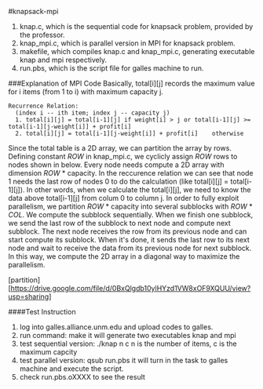 #knapsack-mpi

1. knap.c, which is the sequential code for knapsack problem, provided by the professor.
2. knap_mpi.c, which is parallel version in MPI for knapsack problem.
3. makefile, which compiles knap.c and knap_mpi.c, generating executable knap and mpi respectively.
4. run.pbs, which is the script file for galles machine to run.


###Explanation of MPI Code
Basically, total[i][j] records the maximum value for i items (from 1 to i) with maximum capacity j.
```
Recurrence Relation:
  (index i -- ith item; index j -- capacity j)
  1. total[i][j] = total[i-1][j] if weight[i] > j or total[i-1][j] >= total[i-1][j-weight[i]] + profit[i]
  2. total[i][j] = total[i-1][j-weight[i]] + profit[i]    otherwise
```

Since the total table is a 2D array, we can partition the array by rows. Defining constant *ROW* in knap_mpi.c, we cyclicly assign *ROW* rows to nodes shown in below. Every node needs compute a 2D array with dimension *ROW* * capacity. In the reccurence relation we can see that node 1 needs the last row of nodes 0 to do the calculation (like total[i][j] = total[i-1][j]). In other words, when we calculate the total[i][j], we need to know the data above total[i-1][j] from colum 0 to column j. In order to fully exploit parallelism, we partition *ROW* * capacity into several subblocks with *ROW* * *COL*. We compute the subblock sequentially. When we finish one subblock, we send the last row of the subblock to next node and compute next subblock. The next node receives the row from its previous node and can start compute its subblock. When it's done, it sends the last row to its next node and wait to receive the data from its previous node for next subblock. In this way, we compute the 2D array in a diagonal way to maximize the parallelism.  

[partition][https://drive.google.com/file/d/0BxQlgdb10ylHYzd1VW8xOF9XQUU/view?usp=sharing]

####Test Instruction
1. log into galles.alliance.unm.edu and upload codes to galles.
2. run command: make
   it will generate two executables knap and mpi
2. test sequential version: ./knap n c
   n is the number of items, c is the maximum capcity
3. test parallel version: qsub run.pbs
   it will turn in the task to galles machine and execute the script.
4. check run.pbs.oXXXX to see the result

